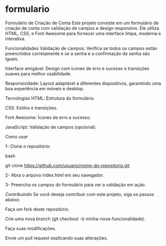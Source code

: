 # formulario
Formulário de Criação de Conta
Este projeto consiste em um formulário de criação de conta com validação de campos e design responsivo. Ele utiliza HTML, CSS, e Font Awesome para fornecer uma interface limpa, moderna e interativa.

Funcionalidades
Validação de campos: Verifica se todos os campos estão preenchidos corretamente e se a senha e a confirmação de senha são iguais.

Interface amigável: Design com ícones de erro e sucesso e transições suaves para melhor usabilidade.

Responsividade: Layout adaptável a diferentes dispositivos, garantindo uma boa experiência em móveis e desktop.

Tecnologias
HTML: Estrutura do formulário.

CSS: Estilos e transições.

Font Awesome: Ícones de erro e sucesso.

JavaScript: Validação de campos (opcional).

*Como usar*

1- Clone o repositório:

bash

git clone https://github.com/usuario/nome-do-repositorio.git

2- Abra o arquivo index.html em seu navegador.

3- Preencha os campos do formulário para ver a validação em ação.

*Contribuindo*
Se você deseja contribuir com este projeto, siga os passos abaixo:

Faça um fork deste repositório.

Crie uma nova branch (git checkout -b minha-nova-funcionalidade).

Faça suas modificações.

Envie um pull request explicando suas alterações.
